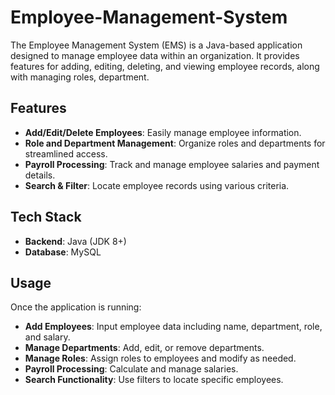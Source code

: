 # Employee-Management-System

The Employee Management System (EMS) is a Java-based application designed to manage employee data within an organization. It provides features for adding, editing, deleting, and viewing employee records, along with managing roles, department.

## Features

- **Add/Edit/Delete Employees**: Easily manage employee information.
- **Role and Department Management**: Organize roles and departments for streamlined access.
- **Payroll Processing**: Track and manage employee salaries and payment details.
- **Search & Filter**: Locate employee records using various criteria.

## Tech Stack

- **Backend**: Java (JDK 8+)
- **Database**: MySQL

## Usage

Once the application is running:

- **Add Employees**: Input employee data including name, department, role, and salary.
- **Manage Departments**: Add, edit, or remove departments.
- **Manage Roles**: Assign roles to employees and modify as needed.
- **Payroll Processing**: Calculate and manage salaries.
- **Search Functionality**: Use filters to locate specific employees.